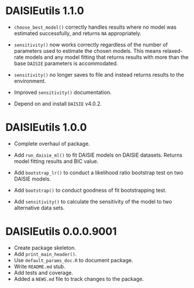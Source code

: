 # DAISIEutils 1.1.0

-   `choose_best_model()` correctly handles results where no model was estimated successfully, and returns `NA` appropriately.

-   `sensitivity()` now works correctly regardless of the number of parameters used to estimate the chosen models. This means relaxed-rate models and any model fitting that returns results with more than the base `DAISIE` parameters is accommodated.

-   `sensitivity()` no longer saves to file and instead returns results to the environment.

-   Improved `sensitivity()` documentation.

-   Depend on and install `DAISIE` v4.0.2.

# DAISIEutils 1.0.0

-   Complete overhaul of package.

-   Add `run_daisie_ml()` to fit DAISIE models on DAISIE datasets. Returns model fitting results and BIC value.

-   Add `bootstrap_lr()` to conduct a likelihood ratio bootstrap test on two DAISIE models.

-   Add `bootstrap()` to conduct goodness of fit bootstrapping test.

-   Add `sensitivity()` to calculate the sensitivity of the model to two alternative data sets.

# DAISIEutils 0.0.0.9001

-   Create package skeleton.
-   Add `print_main_header()`.
-   Use `default_params_doc.R` to document package.
-   Write `README.md` stub.
-   Add tests and coverage.
-   Added a `NEWS.md` file to track changes to the package.
